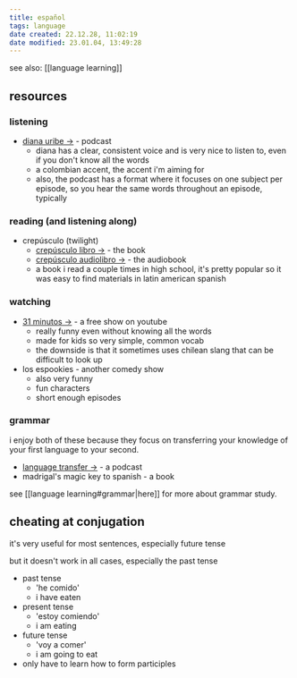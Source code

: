 ```yaml
---
title: español
tags: language
date created: 22.12.28, 11:02:19
date modified: 23.01.04, 13:49:28
---
```


see also: [[language learning]]

## resources

### listening

- [diana uribe ->](https://open.spotify.com/show/3xIalu2XhZ2EjSbOcTg0U8) - podcast
	- diana has a clear, consistent voice and is very nice to listen to, even if you don't know all the words
	- a colombian accent, the accent i'm aiming for
	- also, the podcast has a format where it focuses on one subject per episode, so you hear the same words throughout an episode, typically

### reading (and listening along)

- crepúsculo (twilight)
	- [crepúsculo libro ->](https://drive.google.com/file/d/0B8_X3Z65v7lhV3hsd2swOURGMGc/view?resourcekey=0-Genf9D4qt-Vog07uIQfwxw) - the book
	- [crepúsculo audiolibro ->](https://www.youtube.com/playlist?list=PLoYgyBEdg-xFZafIVqcEgcahLkUZhkZMf) - the audiobook
	- a book i read a couple times in high school, it's pretty popular so it was easy to find materials in latin american spanish

### watching

- [31 minutos ->](https://www.youtube.com/playlist?list=PLVI9tQggdGtFXgCwpjTM_d2pdH6ABeRFL) - a free show on youtube
	- really funny even without knowing all the words
	- made for kids so very simple, common vocab
	- the downside is that it sometimes uses chilean slang that can be difficult to look up
- los espookies - another comedy show
	- also very funny
	- fun characters
	- short enough episodes

### grammar

i enjoy both of these because they focus on transferring your knowledge of your first language to your second.

- [language transfer ->](https://www.languagetransfer.org/) - a podcast
- madrigal's magic key to spanish - a book

see [[language learning#grammar|here]] for more about grammar study.

## cheating at conjugation

it's very useful for most sentences, especially future tense

but it doesn't work in all cases, especially the past tense

- past tense
	- 'he comido'
	- i have eaten
- present tense
	- 'estoy comiendo'
	- i am eating
- future tense
	- 'voy a comer'
	- i am going to eat
- only have to learn how to form participles
